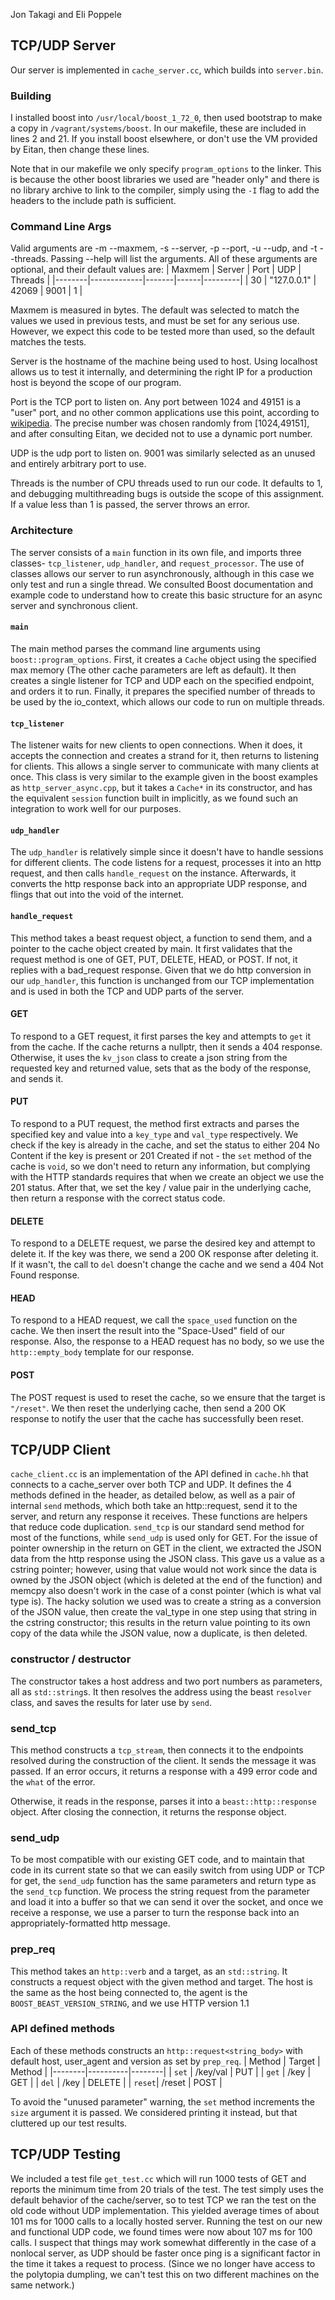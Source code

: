 Jon Takagi and Eli Poppele

## TCP/UDP Server
Our server is implemented in `cache_server.cc`, which builds into `server.bin`.

### Building
I installed boost into `/usr/local/boost_1_72_0`, then used bootstrap to make a copy in `/vagrant/systems/boost`. In our makefile, these are included in lines 2 and 21. If you install boost elsewhere, or don't use the VM provided by Eitan, then change these lines.

Note that in our makefile we only specify `program_options` to the linker. This is because the other boost libraries we used are "header only" and there is no library archive to link to the compiler, simply using the `-I` flag to add the headers to the include path is sufficient.

### Command Line Args

Valid arguments are -m --maxmem, -s --server, -p --port, -u --udp, and -t --threads. Passing --help will list the arguments. All of these arguments are optional, and their default values are:
| Maxmem | Server      | Port  | UDP  | Threads |
|--------|-------------|-------|------|---------|
|     30 | "127.0.0.1" | 42069 | 9001 | 1       |

Maxmem is measured in bytes. The default was selected to match the values we used in previous tests, and must be set for any serious use. However, we expect this code to be tested more than used, so the default matches the tests.

Server is the hostname of the machine being used to host. Using localhost allows us to test it internally, and determining the right IP for a production host is beyond the scope of our program.

Port is the TCP port to listen on. Any port between 1024 and 49151 is a "user" port, and no other common applications use this point, according to [wikipedia](https://en.wikipedia.org/wiki/List_of_TCP_and_UDP_port_numbers). The precise number was chosen randomly from [1024,49151], and after consulting Eitan, we decided not to use a dynamic port number. 

UDP is the udp port to listen on. 9001 was similarly selected as an unused and entirely arbitrary port to use.

Threads is the number of CPU threads used to run our code. It defaults to 1, and debugging multithreading bugs is outside the scope of this assignment. If a value less than 1 is passed, the server throws an error.
### Architecture
The server consists of a `main` function in its own file, and imports three classes- `tcp_listener`, `udp_handler`, and `request_processor`. The use of classes allows our server to run asynchronously, although in this case we only test and run a single thread. We consulted Boost documentation and example code to understand how to create this basic structure for an async server and synchronous client. 

#### `main`
The main method parses the command line arguments using `boost::program_options`. First, it creates a `Cache` object using the specified max memory (The other cache parameters are left as default). It then creates a single listener for TCP and UDP each on the specified endpoint, and orders it to run. Finally, it prepares the specified number of threads to be used by the io_context, which allows our code to run on multiple threads.
#### `tcp_listener`
The listener waits for new clients to open connections. When it does, it accepts the connection and creates a strand for it, then returns to listening for clients. This allows a single server to communicate with many clients at once. This class is very similar to the example given in the boost examples as `http_server_async.cpp`, but it takes a `Cache*` in its constructor, and has the equivalent `session` function built in implicitly, as we found such an integration to work well for our purposes.
#### `udp_handler`
The `udp_handler` is relatively simple since it doesn't have to handle sessions for different clients. The code listens for a request, processes it into an http request, and then calls `handle_request` on the instance. Afterwards, it converts the http response back into an appropriate UDP response, and flings that out into the void of the internet.
#### `handle_request`
This method takes a beast request object, a function to send them, and a pointer to the cache object created by main. It first validates that the request method is one of GET, PUT, DELETE, HEAD, or POST. If not, it replies with a bad_request response. Given that we do http conversion in our `udp_handler`, this function is unchanged from our TCP implementation and is used in both the TCP and UDP parts of the server.

#### GET
To respond to a GET request, it first parses the key and attempts to `get` it from the cache. If the cache returns a nullptr, then it sends a 404 response. Otherwise, it uses the `kv_json` class to create a json string from the requested key and returned value, sets that as the body of the response, and sends it.
#### PUT
To respond to a PUT request, the method first extracts and parses the specified key and value into a `key_type` and `val_type` respectively. We check if the key is already in the cache, and set the status to either 204 No Content if the key is present or 201 Created if not - the `set` method of the cache is `void`, so we don't need to return any information, but complying with the HTTP standards requires that when we create an object we use the 201 status. After that, we set the key / value pair in the underlying cache, then return a response with the correct status code.
#### DELETE
To respond to a DELETE request, we parse the desired key and attempt to delete it. If the key was there, we send a 200 OK response after deleting it. If it wasn't, the call to `del` doesn't change the cache and we send a 404 Not Found response.
#### HEAD
To respond to a HEAD request, we call the `space_used` function on the cache. We then insert the result into the "Space-Used" field of our response. Also, the response to a HEAD request has no body, so we use the `http::empty_body` template for our response.
#### POST
The POST request is used to reset the cache, so we ensure that the target is `"/reset"`. We then reset the underlying cache, then send a 200 OK response to notify the user that the cache has successfully been reset.
## TCP/UDP Client
`cache_client.cc` is an implementation of the API defined in `cache.hh` that connects to a cache_server over both TCP and UDP. It defines the 4 methods defined in the header, as detailed below, as well as a pair of internal `send` methods, which both take an http::request, send it to the server, and return any response it receives. These functions are helpers that reduce code duplication. `send_tcp` is our standard send method for most of the functions, while `send_udp` is used only for GET.
For the issue of pointer ownership in the return on GET in the client, we extracted the JSON data from the http response using the JSON class. This gave us a value as a cstring pointer; however, using that value would not work since the data is owned by the JSON object (which is deleted at the end of the function) and memcpy also doesn't work in the case of a const pointer (which is what val type is). The hacky solution we used was to create a string as a conversion of the JSON value, then create the val_type in one step using that string in the cstring constructor; this results in the return value pointing to its own copy of the data while the JSON value, now a duplicate, is then deleted.
### constructor / destructor
The constructor takes a host address and two port numbers as parameters, all as `std::string`s. It then resolves the address using the beast `resolver` class, and saves the results for later use by `send`.
### send_tcp
This method constructs a `tcp_stream`, then connects it to the endpoints resolved during the construction of the client. It sends the message it was passed. If an error occurs, it returns a response with a 499 error code and the `what` of the error.

Otherwise, it reads in the response, parses it into a `beast::http::response` object. After closing the connection, it returns the response object.

### send_udp
To be most compatible with our existing GET code, and to maintain that code in its current state so that we can easily switch from using UDP or TCP for get, the `send_udp` function has the same parameters and return type as the `send_tcp` function. We process the string request from the parameter and load it into a buffer so that we can send it over the socket, and once we receive a response, we use a parser to turn the response back into an appropriately-formatted http message.
### prep_req
This method takes an `http::verb` and a target, as an `std::string`. It constructs a request object with the given method and target.
The host is the same as the host being connected to, the agent is the `BOOST_BEAST_VERSION_STRING`, and we use HTTP version 1.1
### API defined methods
Each of these methods constructs an `http::request<string_body>` with default host, user_agent and version as set by `prep_req`.
| Method | Target   | Method |
|--------|----------|--------|
| `set`  | /key/val | PUT    |
| `get`  | /key     | GET    |
| `del`  | /key     | DELETE |
| `reset`| /reset   | POST   |  

To avoid the "unused parameter" warning, the `set` method increments the `size` argument it is passed. We considered printing it instead, but that cluttered up our test results.

## TCP/UDP Testing
We included a test file `get_test.cc` which will run 1000 tests of GET and reports the minimum time from 20 trials of the test. The test simply uses the default behavior of the cache/server, so to test TCP we ran the test on the old code without UDP implementation. This yielded average times of about 101 ms for 1000 calls to a locally hosted server. Running the test on our new and functional UDP code, we found times were now about 107 ms for 100 calls. I suspect that things may work somewhat differently in the case of a nonlocal server, as UDP should be faster once ping is a significant factor in the time it takes a request to process. (Since we no longer have access to the polytopia dumpling, we can't test this on two different machines on the same network.)
